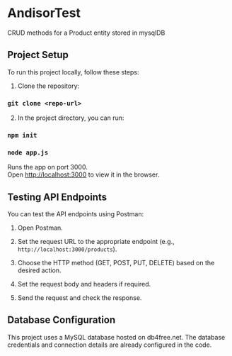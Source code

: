 # AndisorTest

CRUD methods for a Product entity stored in mysqlDB

## Project Setup

To run this project locally, follow these steps:

1. Clone the repository:

### `git clone <repo-url>`

2. In the project directory, you can run:
### `npm init`
### `node app.js`

Runs the app on port 3000.\
Open [http://localhost:3000](http://localhost:3000) to view it in the browser.

## Testing API Endpoints

You can test the API endpoints using Postman:

1. Open Postman.

2. Set the request URL to the appropriate endpoint (e.g., `http://localhost:3000/products`).

3. Choose the HTTP method (GET, POST, PUT, DELETE) based on the desired action.

4. Set the request body and headers if required.

5. Send the request and check the response.

## Database Configuration

This project uses a MySQL database hosted on db4free.net. The database credentials and connection details are already configured in the code.



